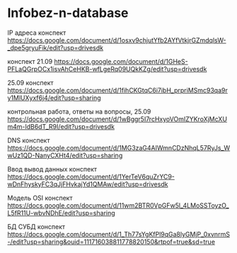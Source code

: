 # Infobez-n-database

IP адреса конспект 
https://docs.google.com/document/d/1osxv9chjutYfb2AYfVtkjrGZmdqlsW-_dpe5gryuFik/edit?usp=drivesdk

конспект 21.09 
https://docs.google.com/document/d/1GHeS-PFLaQGrpOCx1isvAhCeHKB-wfLgeRq09UQkKZg/edit?usp=drivesdk

25.09 конспект
https://docs.google.com/document/d/1fihCKGtqC6i7ibH_prpriMSmc93qa9ry1MlUXyxf6j4/edit?usp=sharing

контрольная работа, ответы на вопросы, 25.09
https://docs.google.com/document/d/1wBggr5I7rcHxyoVOmIZYKroXjMcXUm4m-ldB6dT_R9I/edit?usp=drivesdk

DNS конспект
https://docs.google.com/document/d/1MG3zaG4AIWmnCDzNhqL57RyJs_WwUz1QD-NanyCXHt4/edit?usp=sharing

Ввод вывод данных конспект
https://docs.google.com/document/d/1YerTeV6quZrYC9-wDnFhyskyFC3qJjFHvkajYd1QMAw/edit?usp=drivesdk

Модель OSI конспект
https://docs.google.com/document/d/11wm2BTR0VpGFw5l_4LMoSSToyzO_L5fR11U-wbvNDhE/edit?usp=sharing

БД СУБД конспект
https://docs.google.com/document/d/1_Th77sYgKfPl9qGa8lyGMjP_0xvnrmS-/edit?usp=sharing&ouid=111716038811778820150&rtpof=true&sd=true
